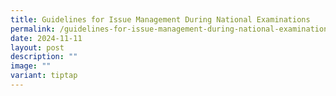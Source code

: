 ```yaml
---
title: Guidelines for Issue Management During National Examinations
permalink: /guidelines-for-issue-management-during-national-examinations/
date: 2024-11-11
layout: post
description: ""
image: ""
variant: tiptap
---
```

